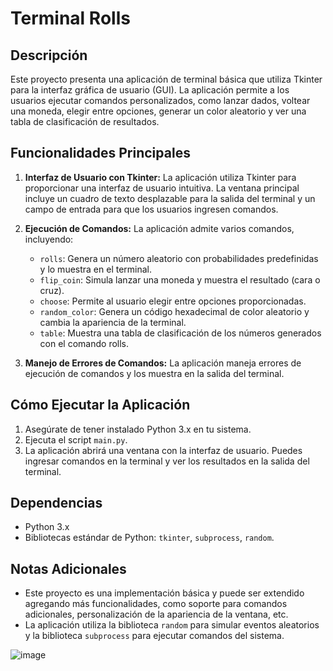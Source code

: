 # Terminal Rolls

## Descripción
Este proyecto presenta una aplicación de terminal básica que utiliza Tkinter para la interfaz gráfica de usuario (GUI). La aplicación permite a los usuarios ejecutar comandos personalizados, como lanzar dados, voltear una moneda, elegir entre opciones, generar un color aleatorio y ver una tabla de clasificación de resultados.

## Funcionalidades Principales
1. **Interfaz de Usuario con Tkinter:** La aplicación utiliza Tkinter para proporcionar una interfaz de usuario intuitiva. La ventana principal incluye un cuadro de texto desplazable para la salida del terminal y un campo de entrada para que los usuarios ingresen comandos.

2. **Ejecución de Comandos:** La aplicación admite varios comandos, incluyendo:
   - `rolls`: Genera un número aleatorio con probabilidades predefinidas y lo muestra en el terminal.
   - `flip_coin`: Simula lanzar una moneda y muestra el resultado (cara o cruz).
   - `choose`: Permite al usuario elegir entre opciones proporcionadas.
   - `random_color`: Genera un código hexadecimal de color aleatorio y cambia la apariencia de la terminal.
   - `table`: Muestra una tabla de clasificación de los números generados con el comando rolls.

3. **Manejo de Errores de Comandos:** La aplicación maneja errores de ejecución de comandos y los muestra en la salida del terminal.

## Cómo Ejecutar la Aplicación
1. Asegúrate de tener instalado Python 3.x en tu sistema.
2. Ejecuta el script `main.py`.
3. La aplicación abrirá una ventana con la interfaz de usuario. Puedes ingresar comandos en la terminal y ver los resultados en la salida del terminal.

## Dependencias
- Python 3.x
- Bibliotecas estándar de Python: `tkinter`, `subprocess`, `random`.

## Notas Adicionales
- Este proyecto es una implementación básica y puede ser extendido agregando más funcionalidades, como soporte para comandos adicionales, personalización de la apariencia de la ventana, etc.
- La aplicación utiliza la biblioteca `random` para simular eventos aleatorios y la biblioteca `subprocess` para ejecutar comandos del sistema.


![image](https://github.com/JuanRomero2005/Trabajo-2-ssoo/assets/160537197/4879aa84-c6a5-4139-b2cb-60d2c94dc354)
